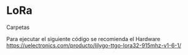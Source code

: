 # LoRa
Carpetas

Para ejecutar el siguiente código se recomienda el Hardware 
https://uelectronics.com/producto/lilygo-ttgo-lora32-915mhz-v1-6-1/
